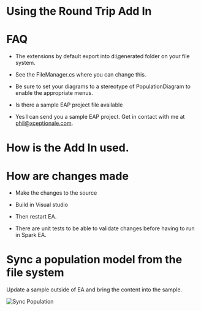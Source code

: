 # Using the Round Trip Add In


# FAQ
- The extensions by default export into d:\generated folder on your file system.
 - See the FileManager.cs where you can change this.

- Be sure to set your diagrams to a stereotype of PopulationDiagram to enable the appropriate menus.

- Is there a sample EAP project file available
 - Yes I can send you a sample EAP project.  Get in contact with me at phil@xceptionale.com.


# How is the Add In used.

# How are changes made
 - Make the changes to the source
 - Build in Visual studio
 - Then restart EA.

 - There are unit tests to be able to validate changes before having to run in Spark EA.


# Sync a population model from the file system

Update a sample outside of EA and bring the content into the sample.

![Sync Population ](./images/sync-population.gif)
